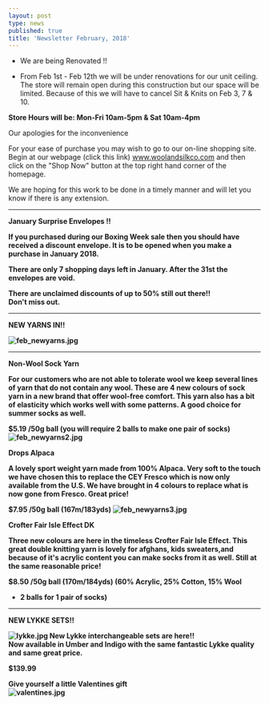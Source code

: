 ```yaml
---
layout: post
type: news
published: true
title: 'Newsletter February, 2018'
---
```


- We are being Renovated !!
 
- From Feb 1st - Feb 12th we will be under renovations for our unit ceiling.  The store will remain open during this construction but our space will be limited.
Because of this we will have to cancel Sit & Knits on
Feb 3, 7 & 10.    

<strong>Store Hours will be: 
Mon-Fri 10am-5pm & Sat 10am-4pm</strong>

Our apologies for the inconvenience   

For your ease of purchase you may wish to go to our on-line shopping site.  Begin at our webpage (click this link)
www.woolandsilkco.com 
and then click on the "Shop Now" button at the top right hand corner of the homepage. 

We are hoping for this work to be done in a timely manner and will let you know if there is any extension.
 <hr>
<strong>January Surprise Envelopes !!</stromg>

 If you purchased during our Boxing Week sale then you should have received a discount envelope. It is to be opened when you make a purchase in January 2018. 

There are only 7 shopping days left in January. After the 31st the envelopes are void.

There are unclaimed discounts of up to 50% still out there!!   
Don't miss out.
 <hr>
<strong>NEW YARNS IN!!</strong>

![feb_newyarns.jpg]({{site.baseurl}}/news/img/feb_newyarns.jpg)
  <hr>
  
<strong>Non-Wool Sock Yarn</strong>

For our customers who are not able to tolerate wool we keep several lines of yarn that do not contain any wool. These are 4 new colours of sock yarn in a new brand that offer wool-free comfort. This yarn also has a bit of elasticity which works well with some patterns.  A good choice for summer socks as well.
 
$5.19   /50g ball
(you will require 2 balls to make one pair of socks)
![feb_newyarns2.jpg]({{site.baseurl}}/news/img/feb_newyarns2.jpg)

<strong>Drops Alpaca</strong>

A lovely sport weight yarn made from 100% Alpaca. Very soft to the touch we have chosen this to replace the CEY Fresco which is now only available from the U.S.  We have brought in 4 colours to replace what is now gone from Fresco.  Great price!

$7.95   /50g ball
(167m/183yds)
![feb_newyarns3.jpg]({{site.baseurl}}/news/img/feb_newyarns3.jpg)

<strong>Crofter Fair Isle Effect DK</strong>

Three new colours are here in the timeless Crofter Fair Isle Effect. This great double knitting yarn is lovely for afghans, kids sweaters,and because of it's acrylic content you can make socks from it as well. Still at the same reasonable price!

$8.50   /50g ball       (170m/184yds)
(60% Acrylic, 25% Cotton, 15% Wool
- 2 balls for 1 pair of socks)
<hr>
<strong>NEW LYKKE SETS!!</strong>

![lykke.jpg]({{site.baseurl}}/news/img/lykke.jpg)
New Lykke interchangeable sets are here!!  
Now available in Umber and Indigo with the same fantastic Lykke quality and same great price. 

$139.99

Give yourself a little Valentines gift  
![valentines.jpg]({{site.baseurl}}/news/img/valentines.jpg)
